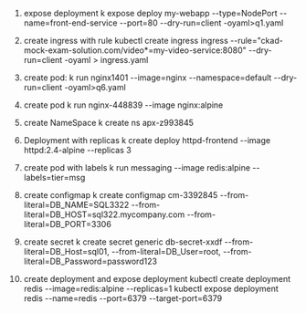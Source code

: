 1. expose deployment
    k expose deploy my-webapp --type=NodePort --name=front-end-service --port=80 --dry-run=client -oyaml>q1.yaml

2. create ingress with rule
    kubectl create ingress ingress --rule="ckad-mock-exam-solution.com/video*=my-video-service:8080" --dry-run=client -oyaml > ingress.yaml

3. create pod:
    k run nginx1401 --image=nginx --namespace=default --dry-run=client -oyaml>q6.yaml

4. create pod 
    k run nginx-448839 --image nginx:alpine

5. create NameSpace
    k create ns apx-z993845

6. Deployment with replicas
    k create deploy httpd-frontend --image httpd:2.4-alpine --replicas 3

7. create pod with labels
    k run messaging --image redis:alpine --labels=tier=msg

8. create configmap
    k create configmap cm-3392845 --from-literal=DB_NAME=SQL3322 --from-literal=DB_HOST=sql322.mycompany.com --from-literal=DB_PORT=3306

9. create secret
    k create secret generic db-secret-xxdf --from-literal=DB_Host=sql01,    --from-literal=DB_User=root, --from-literal=DB_Password=password123

10. create deployment and expose deployment
     kubectl create deployment redis --image=redis:alpine --replicas=1
     kubectl expose deployment redis --name=redis --port=6379 --target-port=6379